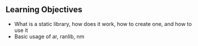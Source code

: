 ## Learning Objectives

* What is a static library, how does it work, how to create one, and how to use it
* Basic usage of ar, ranlib, nm
